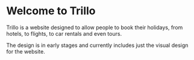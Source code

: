 # Welcome to Trillo

Trillo is a website designed to allow people to book their holidays, from hotels, to flights, to car rentals and even tours.

The design is in early stages and currently includes just the visual design for the website.